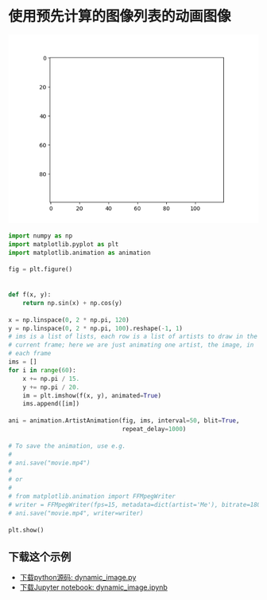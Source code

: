 # 使用预先计算的图像列表的动画图像

![使用预先计算的图像列表的动画图像示例](/static/images/gallery/sphx_glr_dynamic_image_001.png)

```python
import numpy as np
import matplotlib.pyplot as plt
import matplotlib.animation as animation

fig = plt.figure()


def f(x, y):
    return np.sin(x) + np.cos(y)

x = np.linspace(0, 2 * np.pi, 120)
y = np.linspace(0, 2 * np.pi, 100).reshape(-1, 1)
# ims is a list of lists, each row is a list of artists to draw in the
# current frame; here we are just animating one artist, the image, in
# each frame
ims = []
for i in range(60):
    x += np.pi / 15.
    y += np.pi / 20.
    im = plt.imshow(f(x, y), animated=True)
    ims.append([im])

ani = animation.ArtistAnimation(fig, ims, interval=50, blit=True,
                                repeat_delay=1000)

# To save the animation, use e.g.
#
# ani.save("movie.mp4")
#
# or
#
# from matplotlib.animation import FFMpegWriter
# writer = FFMpegWriter(fps=15, metadata=dict(artist='Me'), bitrate=1800)
# ani.save("movie.mp4", writer=writer)

plt.show()
```

## 下载这个示例
            
- [下载python源码: dynamic_image.py](https://matplotlib.org/_downloads/dynamic_image.py)
- [下载Jupyter notebook: dynamic_image.ipynb](https://matplotlib.org/_downloads/dynamic_image.ipynb)